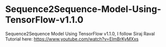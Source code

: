 # Sequence2Sequence-Model-Using-TensorFlow-v1.1.0
Sequence2Sequence Model Using TensorFlow v1.1.0, I follow Siraj Raval Tutorial here: https://www.youtube.com/watch?v=ElmBrKyMXxs
